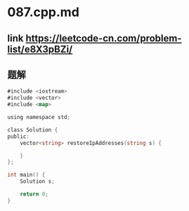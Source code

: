 # 087.cpp.md

## link https://leetcode-cn.com/problem-list/e8X3pBZi/

## 题解

```go
#include <iostream>
#include <vector>
#include <map>

using namespace std;

class Solution {
public:
    vector<string> restoreIpAddresses(string s) {

    }
};

int main() {
    Solution s;

    return 0;
}

```
